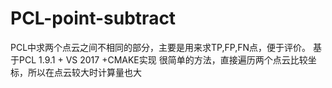 # PCL-point-subtract
PCL中求两个点云之间不相同的部分，主要是用来求TP,FP,FN点，便于评价。
基于PCL 1.9.1 + VS 2017 +CMAKE实现
很简单的方法，直接遍历两个点云比较坐标，所以在点云较大时计算量也大
